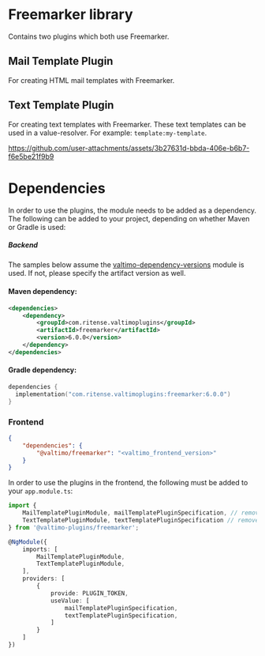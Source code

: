 # Freemarker library

Contains two plugins which both use Freemarker.

## Mail Template Plugin

For creating HTML mail templates with Freemarker.

## Text Template Plugin

For creating text templates with Freemarker. These text templates can be used in a value-resolver. For example:
`template:my-template`.

https://github.com/user-attachments/assets/3b27631d-bbda-406e-b6b7-f6e5be21f9b9

# Dependencies

In order to use the plugins, the module needs to be added as a dependency. The
following can be added to your project, depending on whether Maven or Gradle is used:

##### Backend
The samples below assume the [valtimo-dependency-versions](valtimo-dependency-versions.md) module is used.
If not, please specify the artifact version as well.

#### Maven dependency:
```xml
<dependencies>
    <dependency>
        <groupId>com.ritense.valtimoplugins</groupId>
        <artifactId>freemarker</artifactId>
        <version>6.0.0</version>
    </dependency>
</dependencies>
```

#### Gradle dependency:
```kotlin
dependencies {
  implementation("com.ritense.valtimoplugins:freemarker:6.0.0")
}
```

### Frontend

```json
{
    "dependencies": {
        "@valtimo/freemarker": "<valtimo_frontend_version>"
    }
}
```

In order to use the plugins in the frontend, the following must be added to your `app.module.ts`:

```typescript
import {
    MailTemplatePluginModule, mailTemplatePluginSpecification, // remove this line if you don't need the mail-template plugin
    TextTemplatePluginModule, textTemplatePluginSpecification // remove this line if you don't need the text-template plugin
} from '@valtimo-plugins/freemarker';

@NgModule({
    imports: [
        MailTemplatePluginModule,
        TextTemplatePluginModule,
    ],
    providers: [
        {
            provide: PLUGIN_TOKEN,
            useValue: [
                mailTemplatePluginSpecification,
                textTemplatePluginSpecification,
            ]
        }
    ]
})
```
